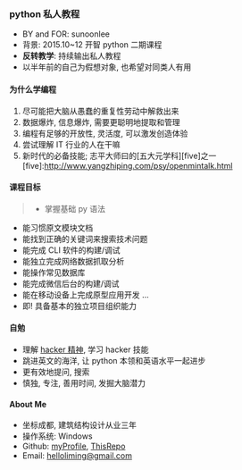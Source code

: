 ### python 私人教程
* BY and FOR: sunoonlee
* 背景: 2015.10~12 开智 python 二期课程
* **反转教学**: 持续输出私人教程
* 以半年前的自己为假想对象, 也希望对同类人有用

#### 为什么学编程

1. 尽可能把大脑从愚蠢的重复性劳动中解救出来
2. 数据爆炸, 信息爆炸, 需要更聪明地提取和管理
3. 编程有足够的开放性, 灵活度, 可以激发创造体验
4. 尝试理解 IT 行业的人在干嘛
5. 新时代的必备技能; 志平大师曰的[五大元学科][five]之一
[five]:http://www.yangzhiping.com/psy/openmintalk.html

#### 课程目标
>* 掌握基础 py 语法
* 能习惯原文模块文档
* 能找到正确的关键词来搜索技术问题
* 能完成 CLI 软件的构建/调试
* 能独立完成网络数据抓取分析
* 能操作常见数据库
* 能完成微信后台的构建/调试
* 能在移动设备上完成原型应用开发 ...
* 即! 具备基本的独立项目组织能力

#### 自勉
* 理解 [hacker 精神][hacker], 学习 hacker 技能
* 跳进英文的海洋, 让 python 本领和英语水平一起进步
* 更有效地提问, 搜索
* 慎独, 专注, 善用时间, 发掘大脑潜力

[hacker]:http://translations.readthedocs.org/en/latest/hacker_howto.html

#### About Me

* 坐标成都, 建筑结构设计从业三年
* 操作系统: Windows
* Github: [myProfile](https://github.com/sunoonlee), [ThisRepo](https://github.com/sunoonlee/OMOOC2py)
* Email: helloliming@gmail.com